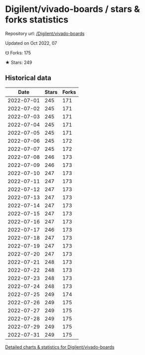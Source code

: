 # Digilent/vivado-boards / stars & forks statistics

Repository url: [/Digilent/vivado-boards](https://github.com/Digilent/vivado-boards)

Updated on Oct 2022, 07

☋ Forks: 175

★ Stars: 249

## Historical data
| Date | Stars | Forks |
|------|-------|-------|
| 2022-07-01 | 245 | 171 | 
| 2022-07-02 | 245 | 171 | 
| 2022-07-03 | 245 | 171 | 
| 2022-07-04 | 245 | 171 | 
| 2022-07-05 | 245 | 171 | 
| 2022-07-06 | 245 | 172 | 
| 2022-07-07 | 245 | 172 | 
| 2022-07-08 | 246 | 173 | 
| 2022-07-09 | 246 | 173 | 
| 2022-07-10 | 247 | 173 | 
| 2022-07-11 | 247 | 173 | 
| 2022-07-12 | 247 | 173 | 
| 2022-07-13 | 247 | 173 | 
| 2022-07-14 | 247 | 173 | 
| 2022-07-15 | 247 | 173 | 
| 2022-07-16 | 247 | 173 | 
| 2022-07-17 | 246 | 173 | 
| 2022-07-18 | 247 | 173 | 
| 2022-07-19 | 247 | 173 | 
| 2022-07-20 | 247 | 173 | 
| 2022-07-21 | 248 | 173 | 
| 2022-07-22 | 248 | 173 | 
| 2022-07-23 | 248 | 173 | 
| 2022-07-24 | 248 | 173 | 
| 2022-07-25 | 249 | 174 | 
| 2022-07-26 | 249 | 175 | 
| 2022-07-27 | 249 | 175 | 
| 2022-07-28 | 249 | 175 | 
| 2022-07-29 | 249 | 175 | 
| 2022-07-31 | 249 | 175 | 


[Detailed charts & statistics for Digilent/vivado-boards](https://reviewgithub.com/rep/Digilent/vivado-boards)
